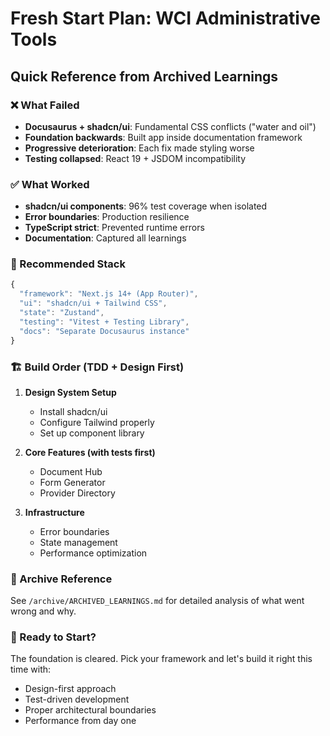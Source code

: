 # Fresh Start Plan: WCI Administrative Tools

## Quick Reference from Archived Learnings

### ❌ What Failed
- **Docusaurus + shadcn/ui**: Fundamental CSS conflicts ("water and oil")
- **Foundation backwards**: Built app inside documentation framework
- **Progressive deterioration**: Each fix made styling worse
- **Testing collapsed**: React 19 + JSDOM incompatibility

### ✅ What Worked
- **shadcn/ui components**: 96% test coverage when isolated
- **Error boundaries**: Production resilience
- **TypeScript strict**: Prevented runtime errors
- **Documentation**: Captured all learnings

### 🎯 Recommended Stack
```javascript
{
  "framework": "Next.js 14+ (App Router)",
  "ui": "shadcn/ui + Tailwind CSS",
  "state": "Zustand",
  "testing": "Vitest + Testing Library",
  "docs": "Separate Docusaurus instance"
}
```

### 🏗️ Build Order (TDD + Design First)
1. **Design System Setup**
   - Install shadcn/ui
   - Configure Tailwind properly
   - Set up component library

2. **Core Features (with tests first)**
   - Document Hub
   - Form Generator
   - Provider Directory

3. **Infrastructure**
   - Error boundaries
   - State management
   - Performance optimization

### 📁 Archive Reference
See `/archive/ARCHIVED_LEARNINGS.md` for detailed analysis of what went wrong and why.

### 🚀 Ready to Start?
The foundation is cleared. Pick your framework and let's build it right this time with:
- Design-first approach
- Test-driven development
- Proper architectural boundaries
- Performance from day one